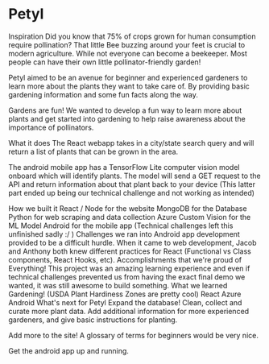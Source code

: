# Petyl

Inspiration
Did you know that 75% of crops grown for human consumption require pollination? That little Bee buzzing around your feet is crucial to modern agriculture. While not everyone can become a beekeeper. Most people can have their own little pollinator-friendly garden!

Petyl aimed to be an avenue for beginner and experienced gardeners to learn more about the plants they want to take care of. By providing basic gardening information and some fun facts along the way.

Gardens are fun! We wanted to develop a fun way to learn more about plants and get started into gardening to help raise awareness about the importance of pollinators.

What it does
The React webapp takes in a city/state search query and will return a list of plants that can be grown in the area.

The android mobile app has a TensorFlow Lite computer vision model onboard which will identify plants. The model will send a GET request to the API and return information about that plant back to your device (This latter part ended up being our technical challenge and not working as intended)

How we built it
React / Node for the website
MongoDB for the Database
Python for web scraping and data collection
Azure Custom Vision for the ML Model
Android for the mobile app (Technical challenges left this unfinished sadly :/ )
Challenges we ran into
Android app development provided to be a difficult hurdle. When it came to web development, Jacob and Anthony both knew different practices for React (Functional vs Class components, React Hooks, etc).
Accomplishments that we're proud of
Everything! This project was an amazing learning experience and even if technical challenges prevented us from having the exact final demo we wanted, it was still awesome to build something.
What we learned
Gardening! (USDA Plant Hardiness Zones are pretty cool)
React
Azure
Android
What's next for Petyl
Expand the database! Clean, collect and curate more plant data. Add additional information for more experienced gardeners, and give basic instructions for planting.

Add more to the site! A glossary of terms for beginners would be very nice.

Get the android app up and running.

